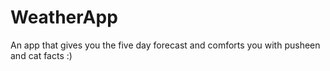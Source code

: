 # WeatherApp

An app that gives you the five day forecast and comforts you with pusheen and cat facts :) 
